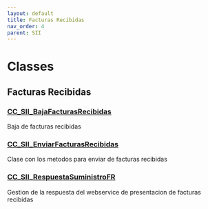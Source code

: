 ```yaml
---
layout: default
title: Facturas Recibidas
nav_order: 4
parent: SII
---
```


# Classes

## Facturas Recibidas

### [CC_SII_BajaFacturasRecibidas](/Facturas-Recibidas/CC_SII_BajaFacturasRecibidas.md)

Baja de facturas recibidas

### [CC_SII_EnviarFacturasRecibidas](/Facturas-Recibidas/CC_SII_EnviarFacturasRecibidas.md)

Clase con los metodos para enviar de facturas recibidas

### [CC_SII_RespuestaSuministroFR](/Facturas-Recibidas/CC_SII_RespuestaSuministroFR.md)

Gestion de la respuesta del webservice de presentacion de facturas recibidas

